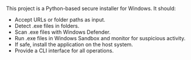 <!-- Use this file to provide workspace-specific custom instructions to Copilot. For more details, visit https://code.visualstudio.com/docs/copilot/copilot-customization#_use-a-githubcopilotinstructionsmd-file -->

This project is a Python-based secure installer for Windows. It should:
- Accept URLs or folder paths as input.
- Detect .exe files in folders.
- Scan .exe files with Windows Defender.
- Run .exe files in Windows Sandbox and monitor for suspicious activity.
- If safe, install the application on the host system.
- Provide a CLI interface for all operations.
